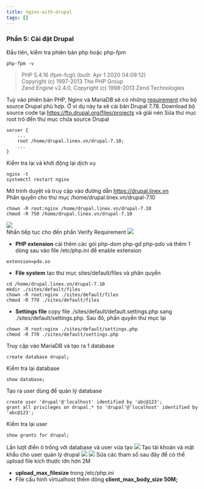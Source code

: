 ```yaml
---
title: nginx-with-drupal
tags: []
---
```


### Phần 5: Cài đặt Drupal
Đầu tiên, kiểm tra phiên bản php hoặc php-fpm
```
php-fpm -v
```
> PHP 5.4.16 (fpm-fcgi) (built: Apr  1 2020 04:09:12)  
Copyright (c) 1997-2013 The PHP Group  
Zend Engine v2.4.0, Copyright (c) 1998-2013 Zend Technologies

Tuỳ vào phiên bản PHP, Nginx và MariaDB sẽ có những [requirement](https://www.drupal.org/docs/7/system-requirements/php-requirements) cho bộ source Drupal phù hợp. Ở ví dụ này ta sẽ cài bản Drupal 7.78. Download bộ source code tại https://ftp.drupal.org/files/projects và giải nén
Sửa thư mục root trỏ đến thư mục chứa source Drupal  
```
server {
    ...
    root /home/drupal.linex.vn/drupal-7.10;
    ...
}
```
Kiểm tra lại và khởi động lại dịch vụ
```
nginx -t
systemctl restart nginx
```
Mở trình duyệt và truy cập vào đường dẫn https://drupal.linex.vn  
Phân quyền cho thư mục /home/drupal.linex.vn/drupal-7.10
```
chown -R root:nginx /home/drupal.linex.vn/drupal-7.10
chmod -R 750 /home/drupal.linex.vn/drupal-7.10
```
![](image-kkpnjzdm.png)  
Nhấn tiếp tục cho đến phần Verify Requirement
![](image-kkpoyafj.png)  
- **PHP extension** cài thêm các gói php-dom php-gd php-pdo và thêm 1 dòng sau vào file /etc/php.ini để enable extension
```
extension=pdo.so
```
- **File system** tạo thư mục sites/default/files và phân quyền
```
cd /home/drupal.linex.vn/drupal-7.10
mkdir ./sites/default/files
chown -R root:nginx ./sites/default/files
chmod -R 770 ./sites/default/files
```
- **Settings file** copy file ./sites/default/default.settings.php sang ./sites/default/settings.php. Sau đó, phần quyền thư mục lại
```
chown -R root:nginx ./sites/default/settings.php
chmod -R 770 ./sites/default/settings.php
```
Truy cập vào MariaDB và tạo ra 1 database
```
create database drupal;
```
Kiểm tra lại database
```
show database;
```
Tạo ra user dùng để quản lý database
```
create user 'drupal'@'localhost' identified by 'abc@123';
grant all privileges on drupal.* to 'drupal'@'localhost' identified by 'abc@123';
```
Kiểm tra lại user
```
show grants for drupal;
```
Lần lượt điền ô trống với database và user vừa tạo
![](image-kkpqkdww.png)
Tạo tài khoản và mật khẩu cho user quản lý drupal
![](image-kkpqrn9o.png)
![](image-kkpqp306.png)
Sửa các tham số sau đây để có thể upload file kích thước lớn hơn 2M
- **upload_max_filesize** trong /etc/php.ini
- File cấu hình virtualhost thêm dòng **client_max_body_size 50M;**
